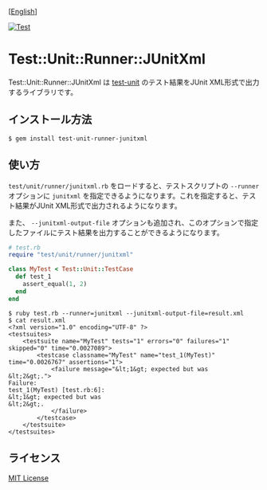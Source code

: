 [[English](README.md)]

[![Test](https://github.com/kenichiice/test-unit-runner-junitxml/workflows/Test/badge.svg)](https://github.com/kenichiice/test-unit-runner-junitxml/actions?query=workflow%3ATest+branch%3Amaster)

# Test::Unit::Runner::JUnitXml

Test::Unit::Runner::JUnitXml は [test-unit](https://github.com/test-unit/test-unit) のテスト結果をJUnit XML形式で出力するライブラリです。

## インストール方法

    $ gem install test-unit-runner-junitxml

## 使い方

`test/unit/runner/junitxml.rb` をロードすると、テストスクリプトの `--runner` オプションに `junitxml` を指定できるようになります。これを指定すると、テスト結果がJUnit XML形式で出力されるようになります。

また、 `--junitxml-output-file` オプションも追加され、このオプションで指定したファイルにテスト結果を出力することができるようになります。

```ruby
# test.rb
require "test/unit/runner/junitxml"

class MyTest < Test::Unit::TestCase
  def test_1
    assert_equal(1, 2)
  end
end
```

```
$ ruby test.rb --runner=junitxml --junitxml-output-file=result.xml
$ cat result.xml
<?xml version="1.0" encoding="UTF-8" ?>
<testsuites>
	<testsuite name="MyTest" tests="1" errors="0" failures="1" skipped="0" time="0.0027089">
		<testcase classname="MyTest" name="test_1(MyTest)" time="0.0026767" assertions="1">
			<failure message="&lt;1&gt; expected but was
&lt;2&gt;.">
Failure:
test_1(MyTest) [test.rb:6]:
&lt;1&gt; expected but was
&lt;2&gt;.
			</failure>
		</testcase>
	</testsuite>
</testsuites>
```

## ライセンス

[MIT License](https://opensource.org/licenses/MIT)
